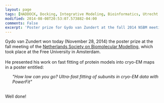 ```yaml
---
layout: page
tags: [HADDOCK, Docking, Integrative Modeling, Bioinformatics, Utrecht University, Ubiquitination, E2-E3]
modified: 2014-08-08T20:53:07.573882-04:00
comments: False
excerpt: 'Poster prize for Gydo van Zundert at the fall 2014 NSBM meeting'
---
```

Gydo van Zundert won today (November 28, 2014) the poster prize at the fall meeting of the [Netherlands Society on Biomolecular Modelling](http://www.nsbm.nl), which took place at the Free University in Amsterdam. 
<BR>
<BR>
He presented his work on fast fitting of protein models into cryo-EM maps in a poster entitled:
<UL>
   <i>"How low can you go? Ultra-fast fitting of subunits in cryo-EM data with PowerFit"</i>
</UL>
<BR>
Well done!
